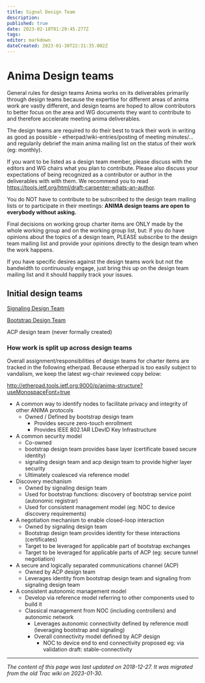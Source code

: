 ```yaml
---
title: Signal Design Team
description: 
published: true
date: 2023-02-18T01:29:45.277Z
tags: 
editor: markdown
dateCreated: 2023-01-30T22:31:35.002Z
---
```


# Anima Design teams 
General rules for design teams
Anima works on its deliverables primarily through design teams because the expertise for different areas of anima work are vastly different, and design teams are hoped to allow contributors to better focus on the area and WG documents they want to contribute to and therefore accelerate meeting anima deliverables.

The design teams are required to do their best to track their work in writing as good as possible - etherpad/wiki-entries/posting of meeting minutes/... and regularily debrief the main anima mailing list on the status of their work (eg: monthly).

If you want to be listed as a design team member, please discuss with the editors and WG chairs what you plan to contribute. Please also discuss your expectations of being recognized as a contributor or author in the deliverables with with them. We recommend you to read https://tools.ietf.org/html/draft-carpenter-whats-an-author.

You do NOT have to contribute to be subscribed to the design team mailing lists or to participate in their meetings: **ANIMA design teams are open to everybody without asking.**

Final decisions on working group charter items are ONLY made by the whole working group and on the working group list, but: if you do have opinions about the topics of a design team, PLEASE subscribe to the design team mailing list and provide your opinions directly to the design team when the work happens.

If you have specific desires against the design teams work but not the bandwidth to continuously engage, just bring this up on the design team mailing list and it should happily track your issues.

## Initial design teams
[Signaling Design Team](/SignalingDesignTeam)

[Bootstrap Design Team](/BootstrapDesignTeam)

ACP design team (never formally created)

### How work is split up across design teams
Overall assignment/responsibilities of design teams for charter items are tracked in the following etherpad. Because etherpad is too easily subject to vandalism, we keep the latest wg-chair reviewed copy below:

http://etherpad.tools.ietf.org:9000/p/anima-structure?useMonospaceFont=true

- A common way to identify nodes to facilitate privacy and integrity of other ANIMA protocols
	- Owned / Defined by bootstrap design team
		- Provides secure zero-touch enrollment
		- Provides IEEE 802.1AR LDevID Key Infrastructure
- A common security model
	- Co-owned
	- bootstrap design team provides base layer (certificate based secure identity)
	- signaling design team and acp design team to provide higher layer security
	- Ultimately coalesced via reference model
- Discovery mechanism
	- Owned by signaling design team
	- Used for bootstrap functions: discovery of bootstrap service point (autonomic registrar)
	- Used for consistent management model (eg: NOC to device discovery requirements)
- A negotiation mechanism to enable closed-loop interaction
	- Owned by signaling design team
	- Bootstrap design team provides identity for these interactions (certificates)
	- Target to be leveraged for applicable part of bootstrap exchanges
	- Target to be leveraged for applicable parts of ACP (eg: secure tunnel negotiation)
- A secure and logically separated communications channel (ACP)
	- Owned by ACP design team
	- Leverages identity from bootstrap design team and signaling from signaling design team
- A consistent autonomic management model
	- Develop via reference model referring to other components used to build it
	- Classical management from NOC (including controllers) and autonomic network
		- Leverages autonomic connectivity defined by reference modl (leveraging bootstrap and signaling)
		- Overall connectivity model defined by ACP design
			- NOC to device end to end connectivity proposed eg: via validation draft: stable-connectivity
      &nbsp;
&nbsp;
&nbsp;

---

*The content of this page was last updated on 2018-12-27. It was migrated from the old Trac wiki on 2023-01-30.*